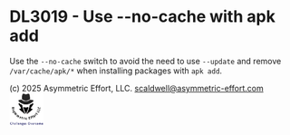 # DL3019 - Use --no-cache with apk add

Use the `--no-cache` switch to avoid the need to use `--update` and remove `/var/cache/apk/*` when installing packages with `apk add`.

(c) 2025 Asymmetric Effort, LLC. <scaldwell@asymmetric-effort.com>
[<img src="../img/asymmetric-effort.png" alt="Asymmetric Effort logo" width="60" height="60">](https://asymmetric-effort.com/)

